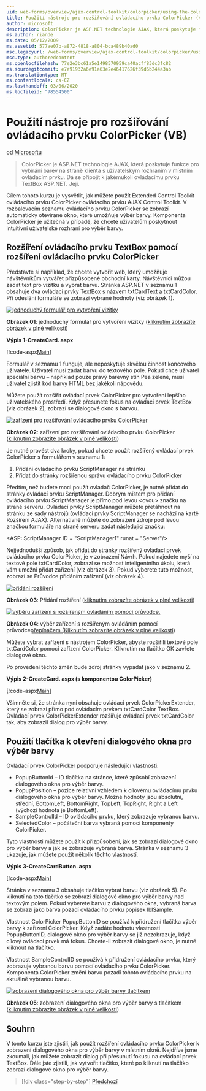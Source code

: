 ```yaml
---
uid: web-forms/overview/ajax-control-toolkit/colorpicker/using-the-colorpicker-control-extender-vb
title: Použití nástroje pro rozšiřování ovládacího prvku ColorPicker (VB) | Microsoft Docs
author: microsoft
description: ColorPicker je ASP.NET technologie AJAX, která poskytuje funkce pro vybírání barev na straně klienta s uživatelským rozhraním v místním ovládacím prvku. Dá se připojit k jakémukoli ASP.NET...
ms.author: riande
ms.date: 05/12/2009
ms.assetid: 577ae07b-a872-4818-a804-bca489b40ad0
msc.legacyurl: /web-forms/overview/ajax-control-toolkit/colorpicker/using-the-colorpicker-control-extender-vb
msc.type: authoredcontent
ms.openlocfilehash: 77e2e3bc61a5e1498570959ca40acff83dc3fc82
ms.sourcegitcommit: e7e91932a6e91a63e2e46417626f39d6b244a3ab
ms.translationtype: MT
ms.contentlocale: cs-CZ
ms.lasthandoff: 03/06/2020
ms.locfileid: "78554500"
---
```

# <a name="using-the-colorpicker-control-extender-vb"></a>Použití nástroje pro rozšiřování ovládacího prvku ColorPicker (VB)

od [Microsoftu](https://github.com/microsoft)

> ColorPicker je ASP.NET technologie AJAX, která poskytuje funkce pro vybírání barev na straně klienta s uživatelským rozhraním v místním ovládacím prvku. Dá se připojit k jakémukoli ovládacímu prvku TextBox ASP.NET. Její.

Cílem tohoto kurzu je vysvětlit, jak můžete použít Extended Control Toolkit ovládacího prvku ColorPicker ovládacího prvku AJAX Control Toolkit. V rozbalovacím seznamu ovládacího prvku ColorPicker se zobrazí automaticky otevírané okno, které umožňuje výběr barvy. Komponenta ColorPicker je užitečná v případě, že chcete uživatelům poskytnout intuitivní uživatelské rozhraní pro výběr barvy.

## <a name="extending-a-textbox-control-with-the-colorpicker-control-extender"></a>Rozšíření ovládacího prvku TextBox pomocí rozšíření ovládacího prvku ColorPicker

Představte si například, že chcete vytvořit web, který umožňuje návštěvníkům vytvářet přizpůsobené obchodní karty. Návštěvníci můžou zadat text pro vizitku a vybrat barvu. Stránka ASP.NET v seznamu 1 obsahuje dva ovládací prvky TextBox s názvem txtCardText a txtCardColor. Při odeslání formuláře se zobrazí vybrané hodnoty (viz obrázek 1).

[![jednoduchý formulář pro vytvoření vizitky](using-the-colorpicker-control-extender-vb/_static/image1.jpg)](using-the-colorpicker-control-extender-vb/_static/image1.png)

**Obrázek 01**: jednoduchý formulář pro vytvoření vizitky ([kliknutím zobrazíte obrázek v plné velikosti](using-the-colorpicker-control-extender-vb/_static/image2.png))

**Výpis 1-CreateCard. aspx**

[!code-aspx[Main](using-the-colorpicker-control-extender-vb/samples/sample1.aspx)]

Formulář v seznamu 1 funguje, ale neposkytuje skvělou činnost koncového uživatele. Uživatel musí zadat barvu do textového pole. Pokud chce uživatel speciální barvu – například pouze pravý barevný stín Pea zeleně, musí uživatel zjistit kód barvy HTML bez jakékoli nápovědu.

Můžete použít rozšířit ovládací prvek ColorPicker pro vytvoření lepšího uživatelského prostředí. Když přesunete fokus na ovládací prvek TextBox (viz obrázek 2), zobrazí se dialogové okno s barvou.

[![zařízení pro rozšiřování ovládacího prvku ColorPicker](using-the-colorpicker-control-extender-vb/_static/image2.jpg)](using-the-colorpicker-control-extender-vb/_static/image3.png)

**Obrázek 02**: zařízení pro rozšiřování ovládacího prvku ColorPicker ([kliknutím zobrazíte obrázek v plné velikosti](using-the-colorpicker-control-extender-vb/_static/image4.png))

Je nutné provést dva kroky, pokud chcete použít rozšířený ovládací prvek ColorPicker s formulářem v seznamu 1:

1. Přidání ovládacího prvku ScriptManager na stránku
2. Přidat do stránky rozšířenou správu ovládacího prvku ColorPicker

Předtím, než budete moci použít ovladač ColorPicker, je nutné přidat do stránky ovládací prvku ScriptManager. Dobrým místem pro přidání ovládacího prvku ScriptManager je přímo pod levou &lt;ovou&gt; značku na straně serveru. Ovládací prvky ScriptManager můžete přetáhnout na stránku ze sady nástrojů (ovládací prvky ScriptManager se nachází na kartě Rozšíření AJAX). Alternativně můžete do zobrazení zdroje pod levou značkou formuláře na straně serveru zadat následující značku:

&lt;ASP: ScriptManager ID = "ScriptManager1" runat = "Server"/&gt;

Nejjednodušší způsob, jak přidat do stránky rozšířený ovládací prvek ovládacího prvku ColorPicker, je v zobrazení Návrh. Pokud najedete myší na textové pole txtCardColor, zobrazí se možnost inteligentního úkolu, která vám umožní přidat zařízení (viz obrázek 3). Pokud vyberete tuto možnost, zobrazí se Průvodce přidáním zařízení (viz obrázek 4).

[![přidání rozšíření](using-the-colorpicker-control-extender-vb/_static/image3.jpg)](using-the-colorpicker-control-extender-vb/_static/image5.png)

**Obrázek 03**: Přidání rozšíření ([kliknutím zobrazíte obrázek v plné velikosti](using-the-colorpicker-control-extender-vb/_static/image6.png))

[![výběru zařízení s rozšířeným ovládáním pomocí průvodce.](using-the-colorpicker-control-extender-vb/_static/image4.jpg)](using-the-colorpicker-control-extender-vb/_static/image7.png)

**Obrázek 04**: výběr zařízení s rozšířeným ovládáním pomocí průvodce[přepínačem (Kliknutím zobrazíte obrázek v plné velikosti](using-the-colorpicker-control-extender-vb/_static/image8.png))

Můžete vybrat zařízení s nástrojem ColorPicker, abyste rozšířili textové pole txtCardColor pomocí zařízení ColorPicker. Kliknutím na tlačítko OK zavřete dialogové okno.

Po provedení těchto změn bude zdroj stránky vypadat jako v seznamu 2.

**Výpis 2-CreateCard. aspx (s komponentou ColorPicker)**

[!code-aspx[Main](using-the-colorpicker-control-extender-vb/samples/sample2.aspx)]

Všimněte si, že stránka nyní obsahuje ovládací prvek ColorPickerExtender, který se zobrazí přímo pod ovládacím prvkem txtCardColor TextBox. Ovládací prvek ColorPickerExtender rozšiřuje ovládací prvek txtCardColor tak, aby zobrazil dialog pro výběr barvy.

## <a name="using-a-button-to-launch-the-color-picker-dialog"></a>Použití tlačítka k otevření dialogového okna pro výběr barvy

Ovládací prvek ColorPicker podporuje následující vlastnosti:

- PopupButtonId – ID tlačítka na stránce, které způsobí zobrazení dialogového okna pro výběr barvy.
- PopupPosition – pozice relativní vzhledem k cílovému ovládacímu prvku dialogového okna pro výběr barvy. Možné hodnoty jsou absolutní, střední, BottomLeft, BottomRight, TopLeft, TopRight, Right a Left (výchozí hodnota je BottomLeft).
- SampleControlId – ID ovládacího prvku, který zobrazuje vybranou barvu.
- SelectedColor – počáteční barva vybraná pomocí komponenty ColorPicker.

Tyto vlastnosti můžete použít k přizpůsobení, jak se zobrazí dialogové okno pro výběr barvy a jak se zobrazuje vybraná barva. Stránka v seznamu 3 ukazuje, jak můžete použít několik těchto vlastností.

**Výpis 3-CreateCardButton. aspx**

[!code-aspx[Main](using-the-colorpicker-control-extender-vb/samples/sample3.aspx)]

Stránka v seznamu 3 obsahuje tlačítko vybrat barvu (viz obrázek 5). Po kliknutí na toto tlačítko se zobrazí dialogové okno pro výběr barvy nad textovým polem. Pokud vyberete barvu z dialogového okna, vybraná barva se zobrazí jako barva pozadí ovládacího prvku popisek lblSample.

Vlastnost ColorPicker PopupButtonID se používá k přidružení tlačítka výběr barvy k zařízení ColorPicker. Když zadáte hodnotu vlastnosti PopupButtonID, dialogové okno pro výběr barvy se již nezobrazuje, když cílový ovládací prvek má fokus. Chcete-li zobrazit dialogové okno, je nutné kliknout na tlačítko.

Vlastnost SampleControlID se používá k přidružení ovládacího prvku, který zobrazuje vybranou barvu pomocí ovládacího prvku ColorPicker. Komponenta ColorPicker změní barvu pozadí tohoto ovládacího prvku na aktuálně vybranou barvu.

[![zobrazení dialogového okna pro výběr barvy tlačítkem](using-the-colorpicker-control-extender-vb/_static/image5.jpg)](using-the-colorpicker-control-extender-vb/_static/image9.png)

**Obrázek 05**: zobrazení dialogového okna pro výběr barvy s tlačítkem ([kliknutím zobrazíte obrázek v plné velikosti](using-the-colorpicker-control-extender-vb/_static/image10.png))

## <a name="summary"></a>Souhrn

V tomto kurzu jste zjistili, jak použít rozšíření ovládacího prvku ColorPicker k zobrazení dialogového okna pro výběr barvy v místním okně. Nejdříve jsme zkoumali, jak můžete zobrazit dialog při přesunutí fokusu na ovládací prvek TextBox. Dále jste zjistili, jak vytvořit tlačítko, které po kliknutí na tlačítko zobrazí dialogové okno pro výběr barvy.

> [!div class="step-by-step"]
> [Předchozí](using-the-colorpicker-control-extender-cs.md)
